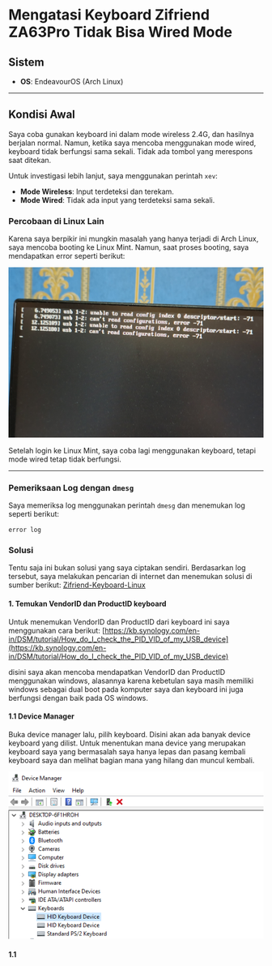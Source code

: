 # Mengatasi Keyboard Zifriend ZA63Pro Tidak Bisa Wired Mode

## Sistem
- **OS**: EndeavourOS (Arch Linux)

---

## Kondisi Awal
Saya coba gunakan keyboard ini dalam mode wireless 2.4G, dan hasilnya berjalan normal. Namun, ketika saya mencoba menggunakan mode wired, keyboard tidak berfungsi sama sekali. Tidak ada tombol yang merespons saat ditekan.

Untuk investigasi lebih lanjut, saya menggunakan perintah `xev`:
- **Mode Wireless**: Input terdeteksi dan terekam.
- **Mode Wired**: Tidak ada input yang terdeteksi sama sekali.

### Percobaan di Linux Lain
Karena saya berpikir ini mungkin masalah yang hanya terjadi di Arch Linux, saya mencoba booting ke Linux Mint. Namun, saat proses booting, saya mendapatkan error seperti berikut:

<img src="https://raw.githubusercontent.com/rizkia-as-pac/fix-zifriend-za63pro-on-linux/refs/heads/main/1734652914276.jpg" width="600">

Setelah login ke Linux Mint, saya coba lagi menggunakan keyboard, tetapi mode wired tetap tidak berfungsi.

---

### Pemeriksaan Log dengan `dmesg`
Saya memeriksa log menggunakan perintah `dmesg` dan menemukan log seperti berikut:

```log
error log
```

### Solusi
Tentu saja ini bukan solusi yang saya ciptakan sendiri. Berdasarkan log tersebut, saya melakukan pencarian di internet dan menemukan solusi di sumber berikut:
[Zifriend-Keyboard-Linux](https://github.com/ken-kuro/Zifriend-Keyboard-Linux/)

#### 1. Temukan VendorID dan ProductID keyboard
Untuk menemukan VendorID dan ProductID dari keyboard ini saya menggunakan cara berikut:
[https://kb.synology.com/en-in/DSM/tutorial/How_do_I_check_the_PID_VID_of_my_USB_device](https://kb.synology.com/en-in/DSM/tutorial/How_do_I_check_the_PID_VID_of_my_USB_device)

disini saya akan mencoba mendapatkan VendorID dan ProductID menggunakan windows, alasannya karena kebetulan saya masih memiliki windows sebagai dual boot pada komputer saya dan keyboard ini juga berfungsi dengan baik pada OS windows.

#### 1.1 Device Manager
Buka device manager lalu, pilih keyboard. Disini akan ada banyak device keyboard yang dilist. Untuk menentukan mana device yang merupakan keyboard saya yang bermasalah saya hanya lepas dan pasang kembali keyboard saya dan melihat bagian mana yang hilang dan muncul kembali.

<img src="https://raw.githubusercontent.com/rizkia-as-pac/fix-zifriend-za63pro-on-linux/refs/heads/main/2342341241412.png" width="600">

#### 1.1 

